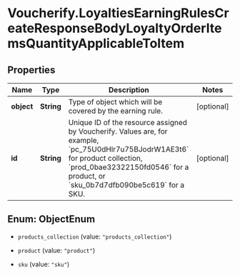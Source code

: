 # Voucherify.LoyaltiesEarningRulesCreateResponseBodyLoyaltyOrderItemsQuantityApplicableToItem

## Properties

Name | Type | Description | Notes
------------ | ------------- | ------------- | -------------
**object** | **String** | Type of object which will be covered by the earning rule. | [optional] 
**id** | **String** | Unique ID of the resource assigned by Voucherify. Values are, for example, &#x60;pc_75U0dHlr7u75BJodrW1AE3t6&#x60; for product collection, &#x60;prod_0bae32322150fd0546&#x60; for a product, or &#x60;sku_0b7d7dfb090be5c619&#x60; for a SKU. | [optional] 



## Enum: ObjectEnum


* `products_collection` (value: `"products_collection"`)

* `product` (value: `"product"`)

* `sku` (value: `"sku"`)




